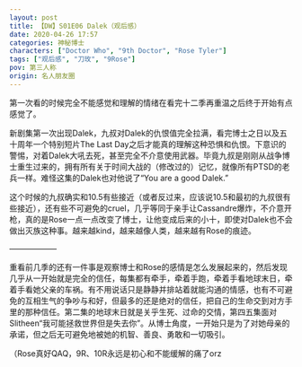 ```yaml
---
layout: post
title: 【DW】S01E06 Dalek（观后感）
date: 2020-04-26 17:57
categories: 神秘博士
characters: ["Doctor Who", "9th Doctor", "Rose Tyler"]
tags: ["观后感", "刀玫", "9Rose"]
pov: 第三人称
origin: 名人朋友圈
---
```


第一次看的时候完全不能感觉和理解的情绪在看完十二季再重温之后终于开始有点感觉了。

新剧集第一次出现Dalek，九叔对Dalek的仇恨值完全拉满，看完博士之日以及五十周年一个特别短片The Last Day之后才能真的理解这种恐惧和仇恨。下意识的警惕，对着Dalek大吼去死，甚至完全不介意使用武器。毕竟九叔是刚刚从战争博士重生过来的，拥有所有关于时间大战的（修改过的）记忆，就像所有PTSD的老兵一样。难怪这集的Dalek也对他说了“You are a good Dalek.”

这个时候的九叔确实和10.5有些接近（或者反过来，应该说10.5和最初的九叔很有些接近），还有些不可避免的cruel，几乎等同于亲手让Cassandre爆炸，不介意开枪，真的是Rose一点一点改变了博士，让他变成后来的小十，即使对Dalek也不会做出灭族这种事。越来越kind，越来越像人类，越来越有Rose的痕迹。

——————

重看前几季的还有一件事是观察博士和Rose的感情是怎么发展起来的，然后发现几乎从一开始就是完全的信任，每集都有牵手，牵着手跑，牵着手看地球末日，牵着手看她父亲的车祸。有不用说话只是静静并排站着就能沟通的情感，也有不可避免的互相生气的争吵与和好，但最多的还是绝对的信任，把自己的生命交到对方手里的那种信任。第二集的地球末日就是关乎生死、过命的交情，第四五集面对Slitheen“我可能拯救世界但是失去你”。从博士角度，一开始只是为了对她母亲的承诺，但之后无可避免地被她的机智、善良、勇敢和一切吸引。

（Rose真好QAQ，9R、10R永远是初心和不能缓解的痛了orz
